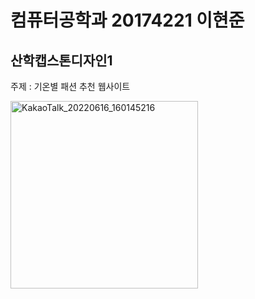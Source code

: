 # 컴퓨터공학과 20174221 이현준
## 산학캡스톤디자인1

주제 : 기온별 패션 추천 웹사이트

<img width="300" alt="KakaoTalk_20220616_160145216" src="https://user-images.githubusercontent.com/96337129/174116588-655fb5f6-aec7-4386-9f70-0f6dd70109d1.png"/>

